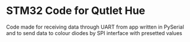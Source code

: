 # STM32 Code for Qutlet Hue
 Code made for receiving data through UART from app written in PySerial and to send data to colour  diodes by SPI interface with presetted values
